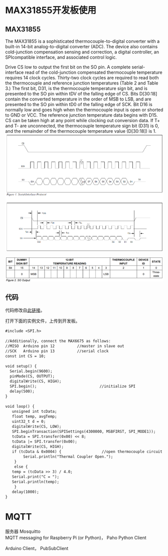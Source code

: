 # MAX31855开发板使用

## MAX31855

The MAX31855 is a sophisticated thermocouple-to-digital converter with a built-in 14-bit analog-to-digital converter \(ADC\). The device also contains cold-junction compensation sensing and correction, a digital controller, an SPIcompatible interface, and associated control logic.

Drive CS low to output the first bit on the SO pin. A complete serial-interface read of the cold-junction compensated thermocouple temperature requires 14 clock cycles. Thirty-two clock cycles are required to read both the thermocouple and reference junction temperatures \(Table 2 and Table 3.\) The first bit, D31, is the thermocouple temperature sign bit, and is presented to the SO pin within tDV of the falling edge of CS. Bits D\[30:18\] contain the converted temperature in the order of MSB to LSB, and are presented to the SO pin within tD0 of the falling edge of SCK. Bit D16 is normally low and goes high when the thermocouple input is open or shorted to GND or VCC. The reference junction temperature data begins with D15. CS can be taken high at any point while clocking out conversion data. If T+ and T- are unconnected, the thermocouple temperature sign bit \(D31\) is 0, and the remainder of the thermocouple temperature value \(D\[30:18\]\) is 1.![](/assets/MAX31855_SCK.png)

![](/assets/6675SOoutput.png)

## 代码

代码修改自[此链接](https://github.com/JChristensen/Thermocouple)。

打开下面的实例文件，上传到开发板。

```
#include <SPI.h>

//Additionally, connect the MAX6675 as follows:
//MISO  Arduino pin 12          //master in slave out
//SCK   Arduino pin 13          //serial clock
const int CS = 10;

void setup() {
  Serial.begin(9600);
  pinMode(CS, OUTPUT);
  digitalWrite(CS, HIGH);  
  SPI.begin();                            //initialize SPI
  delay(500);
}

void loop() {
   unsigned int tcData;
   float temp, avgTemp;
   uint32_t d = 0;
   digitalWrite(CS, LOW);
   SPI.beginTransaction(SPISettings(4300000, MSBFIRST, SPI_MODE1));
   tcData = SPI.transfer(0x00) << 8;
   tcData |= SPI.transfer(0x00);  
   digitalWrite(CS, HIGH);
   if (tcData & 0x0004) {                  //open thermocouple circuit
        Serial.println("Thermal Coupler Open."); 
    }
    else {
   temp = (tcData >> 3) / 4.0;
   Serial.print("C = "); 
   Serial.println(temp); 
    }
   delay(1000);
}
```

# MQTT

服务器 Mosquitto  
MQTT messaging for Raspberry Pi \(or Python\)，  Paho Python Client

Arduino Client， PubSubClient

